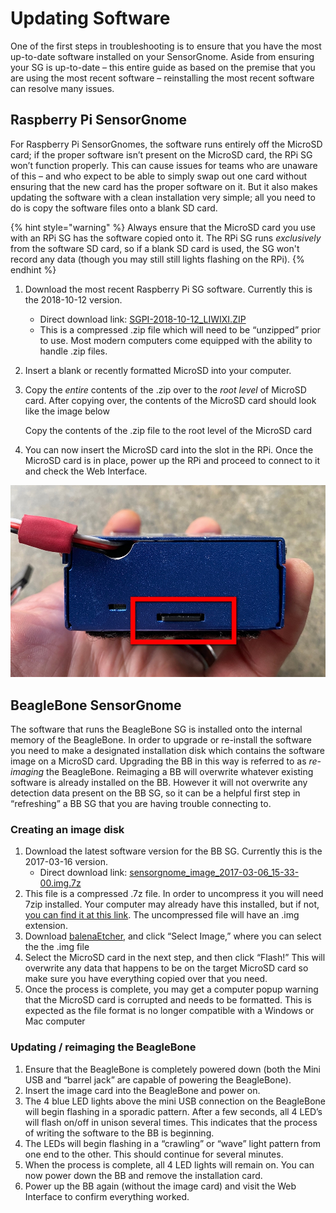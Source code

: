 # Updating Software

One of the first steps in troubleshooting is to ensure that you have the most up-to-date software installed on your SensorGnome. Aside from ensuring your SG is up-to-date – this entire guide as based on the premise that you are using the most recent software – reinstalling the most recent software can resolve many issues.

## Raspberry Pi SensorGnome

For Raspberry Pi SensorGnomes, the software runs entirely off the MicroSD card; if the proper software isn’t present on the MicroSD card, the RPi SG won’t function properly. This can cause issues for teams who are unaware of this – and who expect to be able to simply swap out one card without ensuring that the new card has the proper software on it. But it also makes updating the software with a clean installation very simple; all you need to do is copy the software files onto a blank SD card.

{% hint style="warning" %}
Always ensure that the MicroSD card you use with an RPi SG has the software copied onto it. The RPi SG runs _exclusively_ from the software SD card, so if a blank SD card is used, the SG won't record any data \(though you may still still lights flashing on the RPi\).
{% endhint %}

1. Download the most recent Raspberry Pi SG software. Currently this is the 2018-10-12 version.
   * Direct download link: [SGPI-2018-10-12\_LIWIXI.ZIP](https://public.sensorgnome.org/Raspberry_Pi_Sensorgnome/SGPI-2018-10-12_LIWIXI.ZIP)
   * This is a compressed .zip file which will need to be “unzipped” prior to use. Most modern computers come equipped with the ability to handle .zip files.
2. Insert a blank or recently formatted MicroSD into your computer.
3. Copy the _entire_ contents of the .zip over to the _root level_ of MicroSD card. After copying over, the contents of the MicroSD card should look like the image below

   Copy the contents of the .zip file to the root level of the MicroSD card

4. You can now insert the MicroSD card into the slot in the RPi. Once the MicroSD card is in place, power up the RPi and proceed to connect to it and check the Web Interface.

![The MicroSD card \(highlighted in red\) is inserted with the contacts facing up](.gitbook/assets/rpisdslot.jpg)

## BeagleBone SensorGnome

The software that runs the BeagleBone SG is installed onto the internal memory of the BeagleBone. In order to upgrade or re-install the software you need to make a designated installation disk which contains the software image on a MicroSD card. Upgrading the BB in this way is referred to as _re-imaging_ the BeagleBone. Reimaging a BB will overwrite whatever existing software is already installed on the BB. However it will not overwrite any detection data present on the BB SG, so it can be a helpful first step in “refreshing” a BB SG that you are having trouble connecting to.

###  **Creating an image disk**

1. Download the latest software version for the BB SG. Currently this is the 2017-03-16 version.
   * Direct download link: [sensorgnome\_image\_2017-03-06\_15-33-00.img.7z](https://public.sensorgnome.org/Beaglebone_Sensorgnome_Images/sensorgnome_image_2017-03-06_15-33-00.img.7z)
2. This file is a compressed .7z file. In order to uncompress it you will need 7zip installed. Your computer may already have this installed, but if not, [you can find it at this link](https://www.7-zip.org/). The uncompressed file will have an .img extension.
3. Download [balenaEtcher](https://www.balena.io/etcher/?), and click “Select Image,” where you can select the the .img file
4. Select the MicroSD card in the next step, and then click “Flash!” This will overwrite any data that happens to be on the target MicroSD card so make sure you have everything copied over that you need.
5. Once the process is complete, you may get a computer popup warning that the MicroSD card is corrupted and needs to be formatted. This is expected as the file format is no longer compatible with a Windows or Mac computer

###  Updating / r**eimaging the BeagleBone**

1. Ensure that the BeagleBone is completely powered down \(both the Mini USB and “barrel jack” are capable of powering the BeagleBone\).
2. Insert the image card into the BeagleBone and power on.
3. The 4 blue LED lights above the mini USB connection on the BeagleBone will begin flashing in a sporadic pattern. After a few seconds, all 4 LED’s will flash on/off in unison several times. This indicates that the process of writing the software to the BB is beginning.
4. The LEDs will begin flashing in a “crawling” or “wave” light pattern from one end to the other. This should continue for several minutes.
5. When the process is complete, all 4 LED lights will remain on. You can now power down the BB and remove the installation card.
6. Power up the BB again \(without the image card\) and visit the Web Interface to confirm everything worked.

